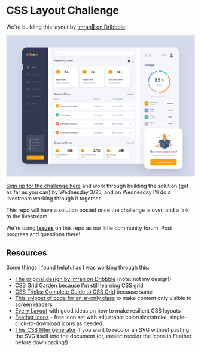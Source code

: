 # CSS Layout Challenge

We're building this layout by [Imran🏀 on Dribbble](https://dribbble.com/shots/10747116-Cloud-Web-App):

![Cloud Dashboard by Imran](dribbble-imran-dashboard-cloud-io.png)

[Sign up for the challenge here](https://daveceddia.com/css-layout-challenge/) and work through building the solution (get as far as you can) by Wednesday 3/25, and on Wednesday I'll do a livestream working through it together.

This repo will have a solution posted once the challenge is over, and a link to the livestream.

We're using [**Issues**](issues) on this repo as our little community forum. Post progress and questions there!

## Resources

Some things I found helpful as I was working through this:

* [The original design by Imran on Dribbble](https://dribbble.com/shots/10747116-Cloud-Web-App) (note: not my design!)
* [CSS Grid Garden](https://cssgridgarden.com/) because I'm still learning CSS grid
* [CSS Tricks: Complete Guide to CSS Grid](https://css-tricks.com/snippets/css/complete-guide-grid/) because same
* [This snippet of code for an sr-only class](https://a11y-guidelines.orange.com/web_EN/exemples/masquage/index.html) to make content only visible to screen readers
* [Every Layout](https://every-layout.dev/) with good ideas on how to make resilient CSS layouts
* [Feather Icons](https://feathericons.com/) - free icon set with adjustable color/size/stroke, single-click-to-download icons as needed
* [This CSS filter generator](https://codepen.io/sosuke/pen/Pjoqqp) if you want to recolor an SVG without pasting the SVG itself into the document (or, easier: recolor the icons in Feather before downloading!)

